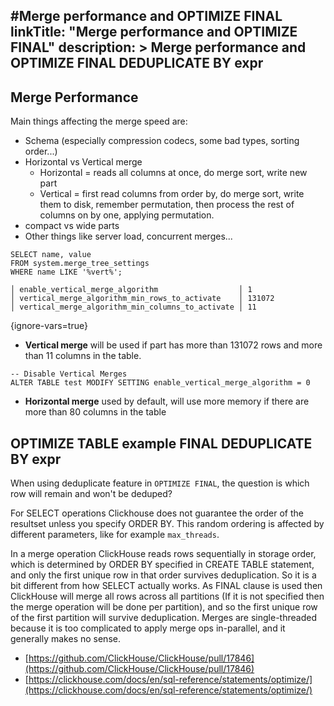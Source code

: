 #Merge performance and OPTIMIZE FINAL
linkTitle: "Merge performance and OPTIMIZE FINAL"
description: >
    Merge performance and OPTIMIZE FINAL DEDUPLICATE BY expr
---

## Merge Performance

Main things affecting the merge speed are:

* Schema (especially compression codecs, some bad types, sorting order...)
* Horizontal vs Vertical merge 
  * Horizontal = reads all columns at once, do merge sort, write new part
  * Vertical = first read columns from order by, do merge sort, write them to disk, remember permutation, then process the rest of columns on by one, applying permutation.
* compact vs wide parts
* Other things like server load, concurrent merges...
``` 
SELECT name, value
FROM system.merge_tree_settings
WHERE name LIKE '%vert%';

│ enable_vertical_merge_algorithm                  │ 1      
│ vertical_merge_algorithm_min_rows_to_activate    │ 131072
│ vertical_merge_algorithm_min_columns_to_activate │ 11
```
{ignore-vars=true}

* **Vertical merge** will be used if part has more than 131072 rows and more than 11 columns in the table.
  
```
-- Disable Vertical Merges
ALTER TABLE test MODIFY SETTING enable_vertical_merge_algorithm = 0
```

* **Horizontal merge** used by default, will use more memory if there are more than 80 columns in the table

## OPTIMIZE TABLE example FINAL DEDUPLICATE BY expr

When using deduplicate feature in `OPTIMIZE FINAL`, the question is which row will remain and won't be deduped?

For SELECT operations Clickhouse does not guarantee the order of the resultset unless you specify ORDER BY. This random ordering is affected by different parameters, like for example `max_threads`. 

In a merge operation ClickHouse reads rows sequentially in storage order, which is determined by ORDER BY specified in CREATE TABLE statement, and only the first unique row in that order survives deduplication. So it is a bit different from how SELECT actually works. As FINAL clause is used then ClickHouse will merge all rows across all partitions (If it is not specified then the merge operation will be done per partition), and so the first unique row of the first partition will survive deduplication. Merges are single-threaded because it is too complicated to apply merge ops in-parallel, and it generally makes no sense.

* [https://github.com/ClickHouse/ClickHouse/pull/17846](https://github.com/ClickHouse/ClickHouse/pull/17846)
* [https://clickhouse.com/docs/en/sql-reference/statements/optimize/](https://clickhouse.com/docs/en/sql-reference/statements/optimize/)
